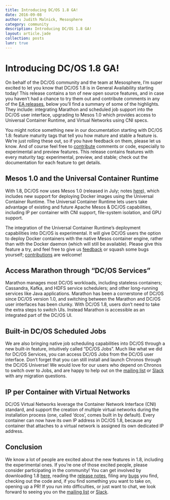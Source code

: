 ```yaml
---
title: Introducing DC/OS 1.8 GA!
date: 2016-09-08
author: Judith Malnick, Mesosphere
category: community
description: Introducing DC/OS 1.8 GA!
layout: article.jade
collection: posts
lunr: true
---
```

# Introducing DC/OS 1.8 GA!

On behalf of the DC/OS community and the team at Mesosphere, I’m super excited to let you know that DC/OS 1.8 is in General Availability starting today! This release contains a ton of new open source features, and in case you haven’t had a chance to try them out and contribute comments in any of the [EA releases][releases], below you’ll find a summary of some of the highlights. They include: integrating Marathon and scheduled job support into the DC/OS user interface, upgrading to Mesos 1.0 which provides access to Universal Container Runtime, and Virtual Networks using CNI specs.

You might notice something new in our documentation starting with DC/OS 1.8: feature maturity tags that tell you how mature and stable a feature is. We’re just rolling these out, so if you have feedback on them, please let us know. And of course feel free to [contribute][contribute] comments or code, especially to experimental and preview features. This release contains features with every maturity tag: experimental, preview, and stable; check out the documentation for each feature to get details.

## Mesos 1.0 and the Universal Container Runtime

With 1.8, DC/OS now uses Mesos 1.0 (released in July; notes [here][mesos-1]), which includes new support for deploying Docker images using the Universal Container Runtime. The Universal Container Runtime lets users take advantage of existing and future Apache Mesos & DC/OS capabilities, including IP per container with CNI support, file-system isolation, and GPU support.

The integration of the Universal Container Runtime’s deployment capabilities into DC/OS is experimental. It will give DC/OS users the option to deploy Docker containers with the native Mesos container engine, rather than with the Docker daemon (which will still be available). Please give this feature a try, and feel free to give us [feedback][jira] or squash some bugs yourself; [contributions][contribute] are welcome!

## Access Marathon through “DC/OS Services”

Marathon manages most DC/OS workloads, including stateless containers; Cassandra, Kafka, and HDFS service schedulers; and other long-running services like Java applications. Marathon has been a cornerstone of DC/OS since DC/OS version 1.0, and switching between the Marathon and DC/OS user interfaces has been clunky. With DC/OS 1.8, users don’t need to take the extra steps to switch UIs. Instead Marathon is accessible as an integrated part of the DC/OS UI.

## Built-in DC/OS Scheduled Jobs

We are also bringing native job scheduling capabilities into DC/OS through a new built-in feature, intuitively called “DC/OS Jobs”. Much like what we did for DC/OS Services, you can access DC/OS Jobs from the DC/OS user interface. Don’t forget that you can still install and launch Chronos through the DC/OS Universe! We would love for our users who depend on Chronos to switch over to Jobs, and are happy to help out on the [mailing list][mailing-list] or [Slack][slack] with any migration questions.

## IP per Container with Virtual Networks

DC/OS Virtual Networks leverage the Container Network Interface (CNI) standard, and support the creation of multiple virtual networks during the installation process (one, called ‘dcos’, comes built in by default). Every container can now have its own IP address in DC/OS 1.8, because any container that attaches to a virtual network is assigned its own dedicated IP address.

## Conclusion

We know a lot of people are excited about the new features in 1.8, including the experimental ones. If you’re one of those excited people, please consider participating in the community! You can get involved by downloading 1.8 [here][releases], reading the [release notes][release-notes], filing any [bugs][jira] you find, checking out the code and, if you find something you want to take on, opening up a PR! If you run into difficulties, or just want to chat, we look forward to seeing you on the [mailing list][mailing-list] or [Slack][slack].

[releases]: https://dcos.io/releases/
[contribute]: https://dcos.io/contribute/
[mesos-1]: https://issues.apache.org/jira/secure/ReleaseNote.jspa?projectId=12311242&version=12324944
[jira]: https://dcosjira.atlassian.net/secure/Dashboard.jspa
[mailing-list]: https://groups.google.com/a/dcos.io/d/forum/users
[slack]: http://chat.dcos.io/
[release-notes]: https://dcos.io/releases/1.8.4/
